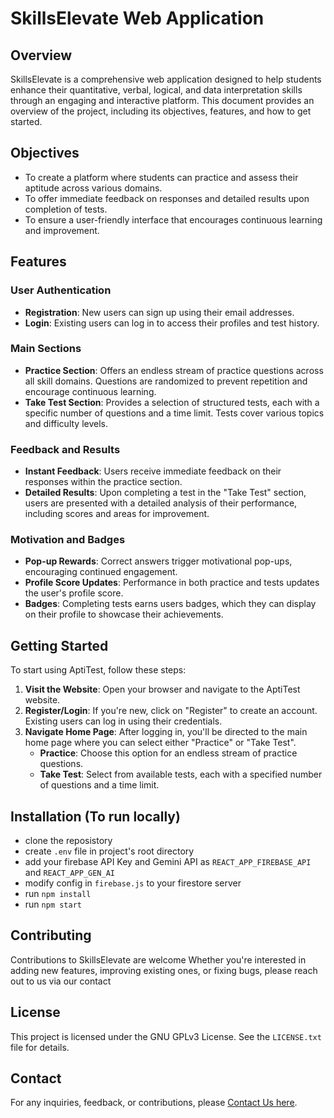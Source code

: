 # SkillsElevate Web Application

## Overview

SkillsElevate is a comprehensive web application designed to help students enhance their quantitative, verbal, logical, and data interpretation skills through an engaging and interactive platform. This document provides an overview of the project, including its objectives, features, and how to get started.

## Objectives

- To create a platform where students can practice and assess their aptitude across various domains.
- To offer immediate feedback on responses and detailed results upon completion of tests.
- To ensure a user-friendly interface that encourages continuous learning and improvement.

## Features

### User Authentication

- **Registration**: New users can sign up using their email addresses.
- **Login**: Existing users can log in to access their profiles and test history.

### Main Sections

- **Practice Section**: Offers an endless stream of practice questions across all skill domains. Questions are randomized to prevent repetition and encourage continuous learning.
- **Take Test Section**: Provides a selection of structured tests, each with a specific number of questions and a time limit. Tests cover various topics and difficulty levels.

### Feedback and Results

- **Instant Feedback**: Users receive immediate feedback on their responses within the practice section.
- **Detailed Results**: Upon completing a test in the "Take Test" section, users are presented with a detailed analysis of their performance, including scores and areas for improvement.

### Motivation and Badges

- **Pop-up Rewards**: Correct answers trigger motivational pop-ups, encouraging continued engagement.
- **Profile Score Updates**: Performance in both practice and tests updates the user's profile score.
- **Badges**: Completing tests earns users badges, which they can display on their profile to showcase their achievements.

## Getting Started

To start using AptiTest, follow these steps:

1. **Visit the Website**: Open your browser and navigate to the AptiTest website.
2. **Register/Login**: If you're new, click on "Register" to create an account. Existing users can log in using their credentials.
3. **Navigate Home Page**: After logging in, you'll be directed to the main home page where you can select either "Practice" or "Take Test".
   - **Practice**: Choose this option for an endless stream of practice questions.
   - **Take Test**: Select from available tests, each with a specified number of questions and a time limit.

## Installation (To run locally)
- clone the reposistory
- create `.env` file in project's root directory
- add your firebase API Key and Gemini API as `REACT_APP_FIREBASE_API` and `REACT_APP_GEN_AI`
- modify config in `firebase.js` to your firestore server
- run `npm install`
- run `npm start`


## Contributing

Contributions to SkillsElevate are welcome Whether you're interested in adding new features, improving existing ones, or fixing bugs, please reach out to us via our contact

## License

This project is licensed under the GNU GPLv3 License. See the `LICENSE.txt` file for details.

## Contact

For any inquiries, feedback, or contributions, please [Contact Us here](mailto:atharvaj321@gmail.com).
